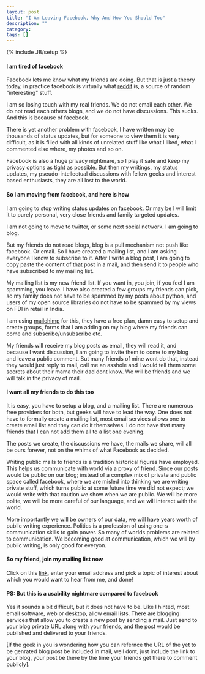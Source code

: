 ```yaml
---
layout: post
title: "I Am Leaving Facebook, Why And How You Should Too"
description: ""
category: 
tags: []
---
```

{% include JB/setup %}

#### I am tired of facebook

Facebook lets me know what my friends are doing. But that is just a theory
today, in practice facebook is virtually what [reddit](http://www.reddit.com)
is, a source of random "interesting" stuff.

I am so losing touch with my real friends. We do not email each other. We do
not read each others blogs, and we do not have discussions. This sucks. And
this is because of facebook.

There is yet another problem with facebook, I have written may be thousands of
status updates, but for someone to view them it is very difficult, as it is
filled with all kinds of unrelated stuff like what I liked, what I commented
else where, my photos and so on.

Facebook is also a huge privacy nightmare, so I play it safe and keep my
privacy options as tight as possible. But then my writings, my status updates,
my pseudo-intellectual discussions with fellow geeks and interest based
enthusiasts, they are all lost to the world.

#### So I am moving from facebook, and here is how

I am going to stop writing status updates on facebook. Or may be I will limit
it to purely personal, very close friends and family targeted updates. 

I am not going to move to twitter, or some next social network.  I am going to
blog.

But my friends do not read blogs, blog is a pull mechanism not push like
facebook. Or email. So I have created a mailing list, and I am asking everyone
I know to subscribe to it. After I write a blog post, I am going to copy paste
the content of that post in a mail, and then send it to people who have
subscribed to my mailing list.

My mailing list is my new friend list. If you want in, you join, if you feel I
am spamming, you leave. I have also created a few groups my friends can pick,
so my family does not have to be spammed by my posts about python, and users of
my open source libraries do not have to be spammed by my views on FDI in retail
in India.

I am using [mailchimp](http://eepurl.com/pRuVn) for this, they have a free
plan, damn easy to setup and create groups, forms that I am adding on my blog
where my friends can come and subscribe/unsubscribe etc.

My friends will receive my blog posts as email, they will read it, and because
I want discussion, I am going to invite them to come to my blog and leave a
public comment. But many friends of mine wont do that, instead they would just
reply to mail, call me an asshole and I would tell them some secrets about
their mama their dad dont know. We will be friends and we will talk in the
privacy of mail.

#### I want all my friends to do this too

It is easy, you have to setup a blog, and a mailing list. There are numerous
free providers for both, but geeks will have to lead the way. One does not have
to formally create a mailing list, most email services allows one to create
email list and they can do it themselves. I do not have that many friends that
I can not add them all to a list one evening.

The posts we create, the discussions we have, the mails we share, will all be
ours forever, not on the whims of what Facebook as decided.

Writing public mails to friends is a tradition historical figures have
employed. This helps us communicate with world via a proxy of friend. Since our
posts would be public on our blog; instead of a complex mix of private and
public space called facebook, where we are misled into thinking we are writing
private stuff, which turns public at some future time we did not expect; we
would write with that caution we show when we are public. We will be more
polite, we will be more careful of our language, and we will interact with the
world.

More importantly we will be owners of our data, we will have years worth of
public writing experience. Politics is a profession of using one-s
communication skills to gain power. So many of worlds problems are related to
communication. We becoming good at communication, which we will by public
writing, is only good for everyon.

#### So my friend, join my mailing list now

Click on this [link](http://eepurl.com/pRhOD), enter your email address and
pick a topic of interest about which you would want to hear from me, and done!

#### PS: But this is a usability nightmare compared to facebook

Yes it sounds a bit difficult, but it does not have to be. Like I hinted, most
email software, web or desktop, allow email lists. There are blogging services
that allow you to create a new post by sending a mail. Just send to your blog
private URL along with your friends, and the post would be published and
delivered to your friends.

\[If the geek in you is wondering how you can refernce the URL of the yet to be
genrated blog post be included in mail, well dont, just include the link to
your blog, your post be there by the time your friends get there to comment
publicly\].



